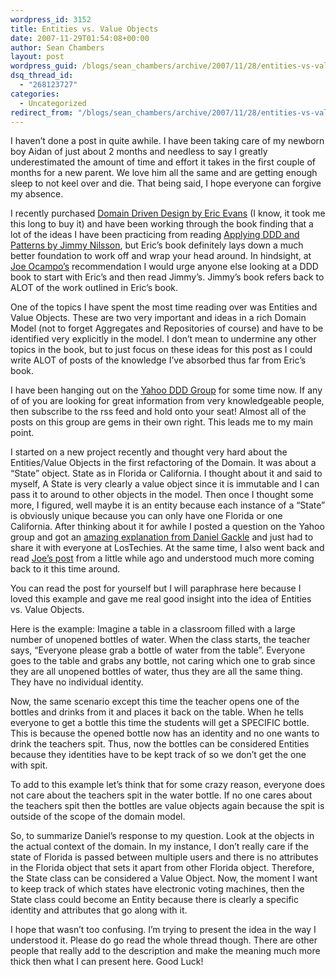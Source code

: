 ```yaml
---
wordpress_id: 3152
title: Entities vs. Value Objects
date: 2007-11-29T01:54:08+00:00
author: Sean Chambers
layout: post
wordpress_guid: /blogs/sean_chambers/archive/2007/11/28/entities-vs-value-objects.aspx
dsq_thread_id:
  - "268123727"
categories:
  - Uncategorized
redirect_from: "/blogs/sean_chambers/archive/2007/11/28/entities-vs-value-objects.aspx/"
---
```

I haven&#8217;t done a post in quite awhile. I have been taking care of my newborn boy Aidan of just about 2 months and needless to say I greatly underestimated the amount of time and effort it takes in the first couple of months for a new parent. We love him all the same and are getting enough sleep to not keel over and die. That being said, I hope everyone can forgive my absence. 

I recently purchased <a href="http://www.amazon.com/Domain-Driven-Design-Tackling-Complexity-Software/dp/0321125215/ref=pd_bbs_sr_1?ie=UTF8&s=books&qid=1196302523&sr=8-1" target="_blank">Domain Driven Design by Eric Evans</a> (I know, it took me this long to buy it) and have been working through the book finding that a lot of the ideas I have been practicing from reading <a href="http://www.amazon.com/Applying-Domain-Driven-Design-Patterns-Examples/dp/0321268202/ref=pd_bbs_sr_1?ie=UTF8&s=books&qid=1196304360&sr=8-1" target="_blank">Applying DDD and Patterns by Jimmy Nilsson</a>, but Eric&#8217;s book definitely lays down a much better foundation to work off and wrap your head around. In hindsight, at <a href="http://lostechies.com/blogs/joe_ocampo/" target="_blank">Joe Ocampo&#8217;s</a> recommendation I would urge anyone else looking at a DDD book to start with Eric&#8217;s and then read Jimmy&#8217;s. Jimmy&#8217;s book refers back to ALOT of the work outlined in Eric&#8217;s book. 

One of the topics I have spent the most time reading over was Entities and Value Objects. These are two very important and ideas in a rich Domain Model (not to forget Aggregates and Repositories of course) and have to be identified very explicitly in the model. I don&#8217;t mean to undermine any other topics in the book, but to just focus on these ideas for this post as I could write ALOT of posts of the knowledge I&#8217;ve absorbed thus far from Eric&#8217;s book. 

I have been hanging out on the <a href="http://tech.groups.yahoo.com/group/domaindrivendesign/" target="_blank">Yahoo DDD Group</a> for some time now. If any of of you are looking for great information from very knowledgeable people, then subscribe to the rss feed and hold onto your seat! Almost all of the posts on this group are gems in their own right. This leads me to my main point. 

I started on a new project recently and thought very hard about the Entities/Value Objects in the first refactoring of the Domain. It was about a &#8220;State&#8221; object. State as in Florida or California. I thought about it and said to myself, A State is very clearly a value object since it is immutable and I can pass it to around to other objects in the model. Then once I thought some more, I figured, well maybe it is an entity because each instance of a &#8220;State&#8221; is obviously unique because you can only have one Florida or one California. After thinking about it for awhile I posted a question on the Yahoo group and got an <a href="http://tech.groups.yahoo.com/group/domaindrivendesign/message/6290" target="_blank">amazing explanation from Daniel Gackle</a> and just had to share it with everyone at LosTechies. At the same time, I also went back and read <a href="http://www.lostechies.com/blogs/joe_ocampo/archive/2007/04/23/a-discussion-on-domain-driven-design-value-objects.aspx" target="_blank">Joe&#8217;s post</a> from a little while ago and understood much more coming back to it this time around. 

You can read the post for yourself but I will paraphrase here because I loved this example and gave me real good insight into the idea of Entities vs. Value Objects.&nbsp; 

Here is the example: Imagine a table in a classroom filled with a large number of unopened bottles of water. When the class starts, the teacher says, &#8220;Everyone please grab a bottle of water from the table&#8221;. Everyone goes to the table and grabs any bottle, not caring which one to grab since they are all unopened bottles of water, thus they are all the same thing. They have no individual identity. 

Now, the same scenario except this time the teacher opens one of the bottles and drinks from it and places it back on the table. When he tells everyone to get a bottle this time the students will get a SPECIFIC bottle. This is because the opened bottle now has an identity and no one wants to drink the teachers spit. Thus, now the bottles can be considered Entities because they identities have to be kept track of so we don&#8217;t get the one with spit. 

To add to this example let&#8217;s think that for some crazy reason, everyone does not care about the teachers spit in the water bottle. If no one cares about the teachers spit then the bottles are value objects again because the spit is outside of the scope of the domain model. 

So, to summarize Daniel&#8217;s response to my question. Look at the objects in the actual context of the domain. In my instance, I don&#8217;t really care if the state of Florida is passed between multiple users and there is no attributes in the Florida object that sets it apart from other Florida object. Therefore, the State class can be considered a Value Object. Now, the moment I want to keep track of which states have electronic voting machines, then the State class could become an Entity because there is clearly a specific identity and attributes that go along with it. 

I hope that wasn&#8217;t too confusing. I&#8217;m trying to present the idea in the way I understood it. Please do go read the whole thread though. There are other people that really add to the description and make the meaning much more thick then what I can present here. Good Luck!